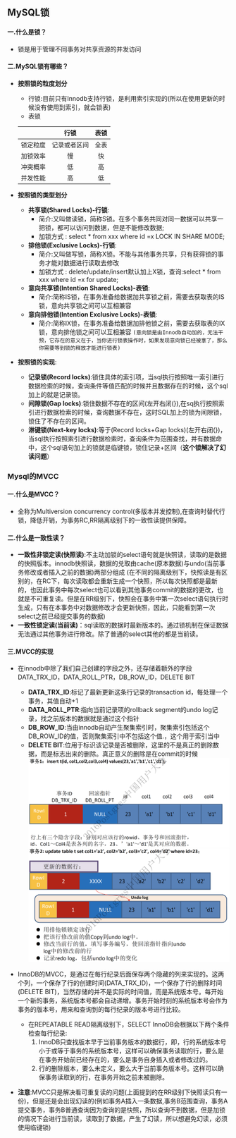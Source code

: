 ## MySQL锁
#### 一.什么是锁？
 - 锁是用于管理不同事务对共享资源的并发访问
#### 二.MySQL锁有哪些？
 - **按照锁的粒度划分**
    - 行锁:目前只有Innodb支持行锁，是利用索引实现的(所以在使用更新的时候没有使用到索引，就会锁表)
    - 表锁

    |    |  行锁  | 表锁 |
    |---|:---:|:---:|
    | 锁定粒度   | 记录或者区间|全表  |
    |加锁效率    | 慢   |快     |
    |冲突概率    | 低   | 高  |
    |并发性能   | 高   | 低  |
- **按照锁的类型划分**
    - **共享锁(Shared Locks)-行锁**:
       - 简介:又叫做读锁，简称S锁。在多个事务共同对同一数据可以共享一把锁，都可以访问到数据，但是不能修改数据;
       - 加锁方式 : select * from xxx where id =x LOCK IN SHARE MODE;
    - **排他锁(Exclusive Locks)-行锁**:
       - 简介:又叫做写锁，简称X锁。不能与其他事务共享，只有获得锁的事务才能对数据进行读取去修改
       - 加锁方式 : delete/update/insert默认加上X锁，查询:select * from xxx where id =x for update;
    - **意向共享锁(Intention Shared Locks)-表锁**:
       - 简介:简称IS锁，在事务准备给数据加共享锁之前，需要去获取表的IS锁，意向共享锁之间可以互相兼容
    - **意向排他锁(Intention Exclusive Locks)-表锁**:
       - 简介:简称IX锁，在事务准备给数据加排他锁之前，需要去获取表的IX锁，意向排他锁之间可以互相兼容
    `(意向锁是由Innodb自动加的，无法干预，它存在的意义在于，当你进行锁表操作时，如果发现意向锁已经被拿了，那么你需要等到锁的释放才能进行锁表)`
- **按照锁的实现**:
    - **记录锁(Record locks)**:锁住具体的索引项，当sql执行按照唯一索引进行数据检索的时候，查询条件等值匹配的时候并且数据存在的时候，这个sql加上的就是记录锁。
    - **间隙锁(Gap locks)**:锁住数据不存在的区间(左开右闭(}),在sq执行按照索引进行数据检索的时候，查询数据不存在，这时SQL加上的锁为间隙锁，锁住了不存在的区间。
    - **淋键锁(Next-key locks)**:等于(Record locks+Gap locks)(左开右闭(})，当sql执行按照索引进行数据检索时，查询条件为范围查找，并有数据命中，这个sql语句加上的锁就是临键锁，锁住记录+区间（**这个锁解决了幻读问题**）

### Mysql的MVCC
#### 一.什么是MVCC？
- 全称为Multiversion concurrency control(多版本并发控制),在查询时替代行锁，降低开销，为事务RC,RR隔离级别下的一致性读提供保障。

#### 二.什么是一致性读？
- **一致性非锁定读(快照读)**:不主动加锁的select语句就是快照读，读取的是数据的快照版本。innodb快照读，数据的兑取由cache(原本数据)与undo(当前事务修改或者插入之前的数据)两部分组成
 (在不同的隔离级别下，快照读是有区别的，在RC下，每次读取都会重新生成一个快照，所以每次快照都是最新的，也因此事务中每次select也可以看到其他事务commit的数据的更改，也就是不可重复读。但是在RR级别下，快照会在事务中第一次select语句执行时生成，只有在本事务中对数据修改才会更新快照，因此，只能看到第一次select之前已经提交事务的数据)
- **一致性锁定读(当前读)**：sql读取的数据时最新版本的。通过锁机制在保证数据无法通过其他事务进行修改。除了普通的select其他的都是当前读。

#### 三.MVCC的实现
- 在innodb中除了我们自己创建的字段之外，还存储着额外的字段DATA_TRX_ID，DATA_ROLL_PTR，DB_ROW_ID，DELETE BIT
   - **DATA_TRX_ID**:标记了最新更新这条行记录的transaction id，每处理一个事务，其值自动+1
   - **DATA_ROLL_PTR**:指向当前记录项的rollback segment的undo log记录，找之前版本的数据就是通过这个指针
   - **DB_ROW_ID**:当由innodb自动产生聚集索引时，聚集索引包括这个DB_ROW_ID的值，否则聚集索引中不包括这个值.，这个用于索引当中
   - **DELETE BIT**:位用于标识该记录是否被删除，这里的不是真正的删除数据，而是标志出来的删除。真正意义的删除是在commit的时候
![](../../image/mvcc1.png)
![](../../image/mvcc2.png)
- InnoDB的MVCC，是通过在每行纪录后面保存两个隐藏的列来实现的。这两个列，一个保存了行的创建时间(DATA_TRX_ID)，一个保存了行的删除时间(DELETE BIT)，当然存储的并不是实际的时间值，而是系统版本号。每开始一个新的事务，系统版本号都会自动递增。事务开始时刻的系统版本号会作为事务的版本号，用来和查询到的每行纪录的版本号进行比较。
  - 在REPEATABLE READ隔离级别下，SELECT InnoDB会根据以下两个条件检查每行纪录:
       1. InnoDB只查找版本早于当前事务版本的数据行，即，行的系统版本号小于或等于事务的系统版本号，这样可以确保事务读取的行，要么是在事务开始前已经存在的，要么是事务自身插入或者修改过的。
       2. 行的删除版本，要么未定义，要么大于当前事务版本号。这样可以确保事务读取到的行，在事务开始之前未被删除。

- **注意**:MVCC只是解决看可重复读的问题(上面提到的在RR级别下快照读只有一份)，但是还是会出现幻读的(例如事务A插入一条数据,事务B范围查询，事务A提交事务，事务B普通查询因为查询的是快照，所以查询不到数据，但是加锁的情况下会进行当前读，读取到了数据，产生了幻读，所以想避免幻读，必须使用临键锁)

